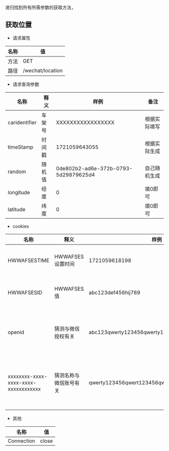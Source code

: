 递归找到所有所需参数的获取方法，

## 获取位置
* 请求属性  

| 名称 | 值                |
|----|------------------|
| 方法 | GET              |
| 路径 | /wechat/location |

* 请求查询参数  

| 名称            | 释义  | 样例                                   | 备注     |
|---------------|-----|--------------------------------------|--------|
| caridentifier | 车架号 | XXXXXXXXXXXXXXXXX                    | 根据实际填写 |
| timeStamp     | 时间戳 | 1721059643055                        | 根据实际生成 |
| random        | 随机值 | 0de802b2-ad6e-372b-0793-5d29879625d4 | 自己随机生成 |
| longitude     | 经度  | 0                                    | 填0即可   |
| latitude      | 纬度  | 0                                    | 填0即可   |

*  cookies  

| 名称                                   | 释义           | 样例                                            | 备注                  |
|--------------------------------------|--------------|-----------------------------------------------|---------------------|
| HWWAFSESTIME                         | HWWAFSES设置时间 | 1721059618198                                 | 非必须，可其他请求获得         |
| HWWAFSESID                           | HWWAFSES值    | abc123def456hij789                            | 非必须，可其他请求获得         |
| openid                               | 猜测与微信授权有关    | abc123qwerty123456qwerty123456qwerty123456abc | 关键参数，其他请求获得，24h过期   |
| xxxxxxxx-xxxx-xxxx-xxxx-xxxxxxxxxxxx | 猜测名称与微信账号有关  | qwerty123456qwert123456qwerty12               | 非必须，可其他请求获得，20min过期 |

*  其他  

| 名称         | 值     |
|------------|-------|
| Connection | close |

